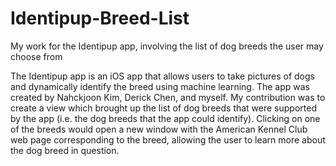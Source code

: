 # Identipup-Breed-List
My work for the Identipup app, involving the list of dog breeds the user may choose from

The Identipup app is an iOS app that allows users to take pictures of dogs and dynamically identify the breed using machine learning. The app was created by Nahckjoon Kim, 
Derick Chen, and myself. 
My contribution was to create a view which brought up the list of dog breeds that were supported by the app (i.e. the dog breeds that the app could identify). Clicking on one of
the breeds would open a new window with the American Kennel Club web page corresponding to the breed, allowing the user to learn more about the dog breed in question.
